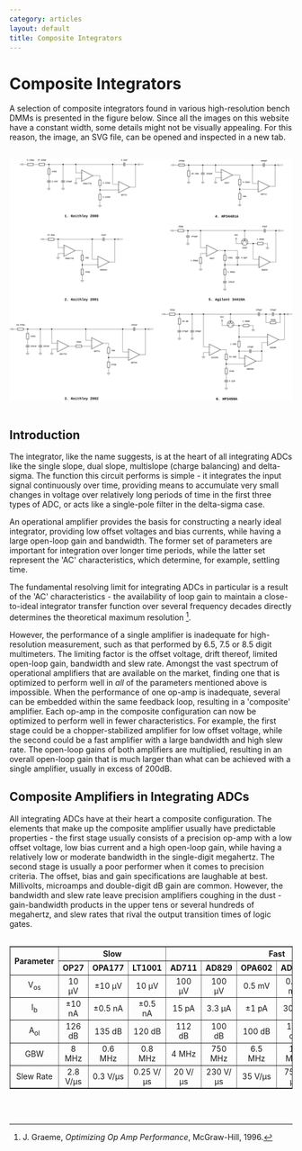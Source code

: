 ```yaml
---
category: articles
layout: default
title: Composite Integrators
---
```


# Composite Integrators

<span id="dropcap">A</span> selection of composite integrators found in various high-resolution bench DMMs is presented in the figure below. Since all the images on this website have a constant width, some details might not be visually appealing. For this reason, the image, an SVG file, can be opened and inspected in a new tab.<br><br>

![Composite Integrators](/assets/img/Composite_Integrators/Integrators.svg)<br><br>

## Introduction

The integrator, like the name suggests, is at the heart of all integrating ADCs like the single slope, dual slope, multislope (charge balancing) and delta-sigma. The function this circuit performs is simple - it integrates the input signal continuously over time, providing means to accumulate very small changes in voltage over relatively long periods of time in the first three types of ADC, or acts like a single-pole filter in the delta-sigma case.

An operational amplifier provides the basis for constructing a nearly ideal integrator, providing low offset voltages and bias currents, while having a large open-loop gain and bandwidth. The former set of parameters are important for integration over longer time periods, while the latter set represent the 'AC' characteristics, which determine, for example, settling time.

The fundamental resolving limit for integrating ADCs in particular is a result of the 'AC' characteristics - the availability of loop gain to maintain a close-to-ideal integrator transfer function over several frequency decades directly determines the theoretical maximum resolution [^Graeme_OOP].

However, the performance of a single amplifier is inadequate for high-resolution measurement, such as that performed by 6.5, 7.5 or 8.5 digit multimeters. The limiting factor is the offset voltage, drift thereof, limited open-loop gain, bandwidth and slew rate. Amongst the vast spectrum of operational amplifiers that are available on the market, finding one that is optimized to perform well in *all* of the parameters mentioned above is impossible. When the performance of one op-amp is inadequate, several can be embedded within the same feedback loop, resulting in a 'composite' amplifier. Each op-amp in the composite configuration can now be optimized to perform well in fewer characteristics. For example, the first stage could be a chopper-stabilized amplifier for low offset voltage, while the second could be a fast amplifier with a large bandwidth and high slew rate. The open-loop gains of both amplifiers are multiplied, resulting in an overall open-loop gain that is much larger than what can be achieved with a single amplifier, usually in excess of 200dB.

## Composite Amplifiers in Integrating ADCs

All integrating ADCs have at their heart a composite configuration. The elements that make up the composite amplifier usually have predictable properties - the first stage usually consists of a precision op-amp with a low offset voltage, low bias current and a high open-loop gain, while having a relatively low or moderate bandwidth in the single-digit megahertz. The second stage is usually a poor performer when it comes to precision criteria. The offset, bias and gain specifications are laughable at best. Millivolts, microamps and double-digit dB gain are common. However, the bandwidth and slew rate leave precision amplifiers coughing in the dust - gain-bandwidth products in the upper tens or several hundreds of megahertz, and slew rates that rival the output transition times of logic gates.<br><br>

<div align = "center">

<table border="1" cellpadding="6" cellspacing="0" style="border-collapse: collapse; text-align: center;">
  <thead>
    <tr>
      <th rowspan="2">Parameter</th>
      <th colspan="3">Slow</th>
      <th colspan="6">Fast</th>
    </tr>
    <tr>
      <th>OP27</th>
      <th>OPA177</th>
      <th>LT1001</th>
      <th>AD711</th>
      <th>AD829</th>
      <th>OPA602</th>
      <th>AD744</th>
      <th>LM6361</th>
      <th>AD848</th>
    </tr>
  </thead>
  <tbody>
    <tr>
      <td>V<sub>os</sub></td>
      <td>10 μV</td>
      <td>±10 μV</td>
      <td>10 μV</td>
      <td>100 μV</td>
      <td>100 μV</td>
      <td>0.5 mV</td>
      <td>0.25 mV</td>
      <td>22 mV</td>
      <td>0.2 mV</td>
    </tr>
    <tr>
      <td>I<sub>b</sub></td>
      <td>±10 nA</td>
      <td>±0.5 nA</td>
      <td>±0.5 nA</td>
      <td>15 pA</td>
      <td>3.3 μA</td>
      <td>±1 pA</td>
      <td>30 pA</td>
      <td>5 μA</td>
      <td>6.6 μA</td>
    </tr>
    <tr>
      <td>A<sub>ol</sub></td>
      <td>126 dB</td>
      <td>135 dB</td>
      <td>120 dB</td>
      <td>112 dB</td>
      <td>100 dB</td>
      <td>100 dB</td>
      <td>112 dB</td>
      <td>70 dB</td>
      <td>86 dB</td>
    </tr>
    <tr>
      <td>GBW</td>
      <td>8 MHz</td>
      <td>0.6 MHz</td>
      <td>0.8 MHz</td>
      <td>4 MHz</td>
      <td>750 MHz</td>
      <td>6.5 MHz</td>
      <td>13 MHz</td>
      <td>35 MHz</td>
      <td>175 MHz</td>
    </tr>
    <tr>
      <td>Slew Rate</td>
      <td>2.8 V/μs</td>
      <td>0.3 V/μs</td>
      <td>0.25 V/μs</td>
      <td>20 V/μs</td>
      <td>230 V/μs</td>
      <td>35 V/μs</td>
      <td>75 V/μs</td>
      <td>200 V/μs</td>
      <td>300 V/μs</td>
    </tr>
  </tbody>
</table>


</div><br><br>


[^Graeme_OOP]: J. Graeme, *Optimizing Op Amp Performance*, McGraw-Hill, 1996.



